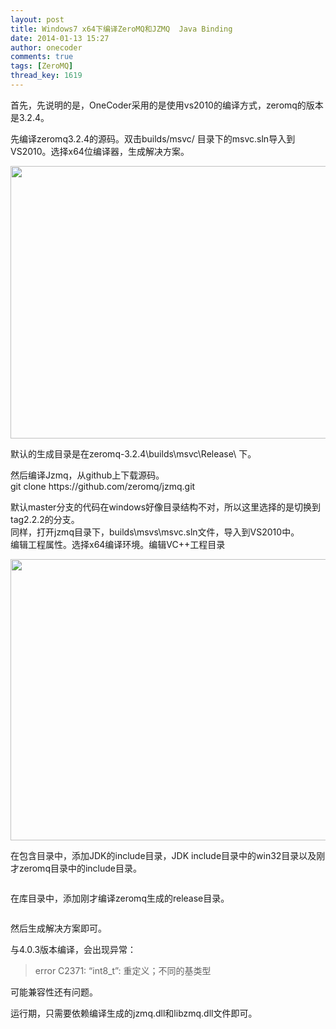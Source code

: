 ```yaml
---
layout: post
title: Windows7 x64下编译ZeroMQ和JZMQ  Java Binding
date: 2014-01-13 15:27
author: onecoder
comments: true
tags: [ZeroMQ]
thread_key: 1619
---
```

<p>
	首先，先说明的是，OneCoder采用的是使用vs2010的编译方式，zeromq的版本是3.2.4。</p>
<p>
	先编译zeromq3.2.4的源码。双击builds/msvc/ 目录下的msvc.sln导入到VS2010。选择x64位编译器，生成解决方案。</p>
<p style="text-align: center;">
	<img alt="" src="http://onecoder.qiniudn.com/8wuliao/DssB5eQd/SbH9v.jpg" style="height: 436px; width: 630px;" /></p>
<p>
	默认的生成目录是在zeromq-3.2.4\builds\msvc\Release\ 下。</p>
<p>
	然后编译Jzmq，从github上下载源码。<br />
	git clone https://github.com/zeromq/jzmq.git</p>
<p>
	默认master分支的代码在windows好像目录结构不对，所以这里选择的是切换到tag2.2.2的分支。<br />
	同样，打开jzmq目录下，builds\msvs\msvc.sln文件，导入到VS2010中。<br />
	编辑工程属性。选择x64编译环境。编辑VC++工程目录</p>
<p style="text-align: center;">
	<img alt="" src="http://onecoder.qiniudn.com/8wuliao/DssB6qS3/oQ99R.jpg" style="height: 450px; width: 630px;" /></p>
<p>
	在包含目录中，添加JDK的include目录，JDK include目录中的win32目录以及刚才zeromq目录中的include目录。</p>
<p style="text-align: center;">
	<img alt="" src="http://onecoder.qiniudn.com/8wuliao/DsszrLEF/ympnz.jpg" /></p>
<p>
	在库目录中，添加刚才编译zeromq生成的release目录。</p>
<p style="text-align: center;">
	<img alt="" src="http://onecoder.qiniudn.com/8wuliao/DssB7zMH/TXEcE.jpg" /></p>
<p>
	然后生成解决方案即可。</p>
<p>
	与4.0.3版本编译，会出现异常：</p>
<blockquote>
	<p>
		error C2371: &ldquo;int8_t&rdquo;: 重定义；不同的基类型</p>
</blockquote>
<p>
	可能兼容性还有问题。</p>
<p>
	运行期，只需要依赖编译生成的jzmq.dll和libzmq.dll文件即可。</p>

